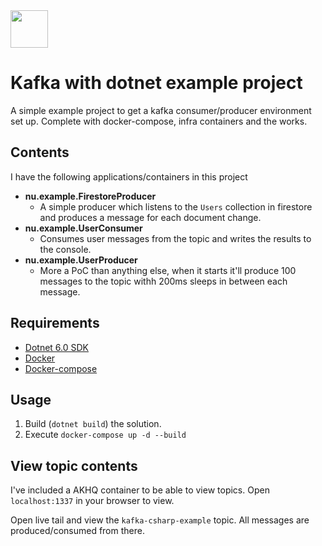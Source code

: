 <img height="60" width="60" src="https://www.explore-group.com/storage/images-processed/w-1500_h-auto_m-fit_s-any__600_470085481.jpeg">

# Kafka with dotnet example project

A simple example project to get a kafka consumer/producer environment set up. Complete with docker-compose, infra containers and the works.

## Contents

I have the following applications/containers in this project

- **nu.example.FirestoreProducer**
  - A simple producer which listens to the `Users` collection in firestore and produces a message for each document change.
- **nu.example.UserConsumer**
  - Consumes user messages from the topic and writes the results to the console.
- **nu.example.UserProducer**
  - More a PoC than anything else, when it starts it'll produce 100 messages to the topic withh 200ms sleeps in between each message.

## Requirements

- [Dotnet 6.0 SDK](https://dotnet.microsoft.com/en-us/download/dotnet/6.0)
- [Docker](https://www.docker.com/)
- [Docker-compose](https://docs.docker.com/compose/install/)

## Usage

1. Build (`dotnet build`) the solution.
2. Execute `docker-compose up -d --build`

## View topic contents

I've included a AKHQ container to be able to view topics. Open `localhost:1337` in your browser to view.

Open live tail and view the `kafka-csharp-example` topic. All messages are produced/consumed from there.
